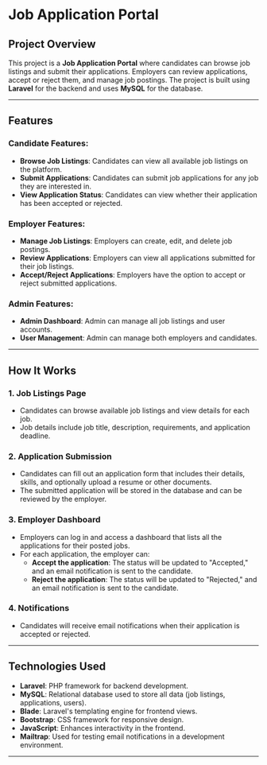 # Job Application Portal

## Project Overview

This project is a **Job Application Portal** where candidates can browse job listings and submit their applications. Employers can review applications, accept or reject them, and manage job postings. The project is built using **Laravel** for the backend and uses **MySQL** for the database.

---

## Features

### Candidate Features:
- **Browse Job Listings**: Candidates can view all available job listings on the platform.
- **Submit Applications**: Candidates can submit job applications for any job they are interested in.
- **View Application Status**: Candidates can view whether their application has been accepted or rejected.

### Employer Features:
- **Manage Job Listings**: Employers can create, edit, and delete job postings.
- **Review Applications**: Employers can view all applications submitted for their job listings.
- **Accept/Reject Applications**: Employers have the option to accept or reject submitted applications.

### Admin Features:
- **Admin Dashboard**: Admin can manage all job listings and user accounts.
- **User Management**: Admin can manage both employers and candidates.

---

## How It Works

### 1. **Job Listings Page**
   - Candidates can browse available job listings and view details for each job. 
   - Job details include job title, description, requirements, and application deadline.

### 2. **Application Submission**
   - Candidates can fill out an application form that includes their details, skills, and optionally upload a resume or other documents.
   - The submitted application will be stored in the database and can be reviewed by the employer.

### 3. **Employer Dashboard**
   - Employers can log in and access a dashboard that lists all the applications for their posted jobs.
   - For each application, the employer can:
     - **Accept the application**: The status will be updated to "Accepted," and an email notification is sent to the candidate.
     - **Reject the application**: The status will be updated to "Rejected," and an email notification is sent to the candidate.

### 4. **Notifications**
   - Candidates will receive email notifications when their application is accepted or rejected.

---

## Technologies Used

- **Laravel**: PHP framework for backend development.
- **MySQL**: Relational database used to store all data (job listings, applications, users).
- **Blade**: Laravel's templating engine for frontend views.
- **Bootstrap**: CSS framework for responsive design.
- **JavaScript**: Enhances interactivity in the frontend.
- **Mailtrap**: Used for testing email notifications in a development environment.

---

